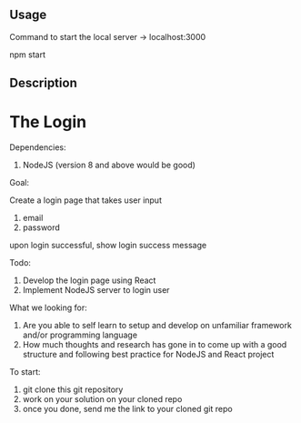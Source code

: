 Usage
-----
Command to start the local server -> localhost:3000

npm start


Description
-----------

# The Login

Dependencies:

1. NodeJS (version 8 and above would be good)


Goal:

Create a login page that takes user input
1. email
2. password

upon login successful, show login success message


Todo:

1. Develop the login page using React
2. Implement NodeJS server to login user


What we looking for:

1. Are you able to self learn to setup and develop on unfamiliar framework and/or programming language
2. How much thoughts and research has gone in to come up with a good structure and following best practice for NodeJS and React project


To start:

1. git clone this git repository
2. work on your solution on your cloned repo
3. once you done, send me the link to your cloned git repo
